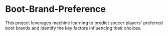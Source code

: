 # Boot-Brand-Preference
This project leverages machine learning to predict soccer players' preferred boot brands and identify the key factors influencing their choices.
